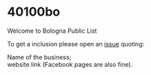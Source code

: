 # 40100bo
Welcome to Bologna Public List

To get a inclusion please open an <a href="https://github.com/par7133/40100bo/issues">issue</a> quoting:

Name of the business;   
website link (Facebook pages are also fine).   

